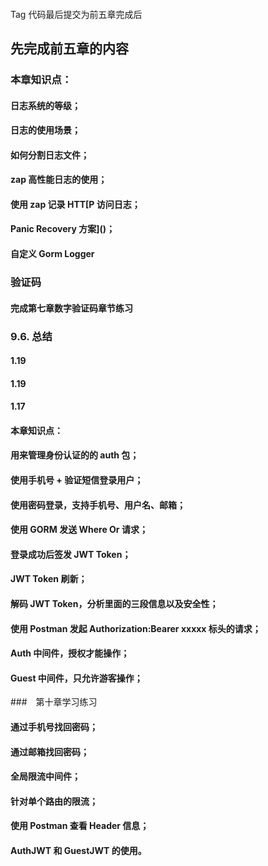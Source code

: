 #### 
Tag  代码最后提交为前五章完成后
## 先完成前五章的内容
### 本章知识点：
#### 日志系统的等级；
#### 日志的使用场景；
#### 如何分割日志文件；
#### zap 高性能日志的使用；
#### 使用 zap 记录 HTT[P 访问日志；
#### Panic Recovery 方案]()；
#### 自定义 Gorm Logger
### 验证码
#### 完成第七章数字验证码章节练习
### 9.6. 总结
#### 1.19
#### 1.19
#### 1.17
#### 本章知识点：
#### 用来管理身份认证的的 auth 包；
#### 使用手机号 + 验证短信登录用户；
#### 使用密码登录，支持手机号、用户名、邮箱；
#### 使用 GORM 发送 Where Or 请求；
#### 登录成功后签发 JWT Token；
#### JWT Token 刷新；
#### 解码 JWT Token，分析里面的三段信息以及安全性；
#### 使用 Postman 发起 Authorization:Bearer xxxxx 标头的请求；
#### Auth 中间件，授权才能操作；
#### Guest 中间件，只允许游客操作；
###　第十章学习练习
#### 通过手机号找回密码；
#### 通过邮箱找回密码；
#### 全局限流中间件；
#### 针对单个路由的限流；
#### 使用 Postman 查看 Header 信息；
#### AuthJWT 和 GuestJWT 的使用。